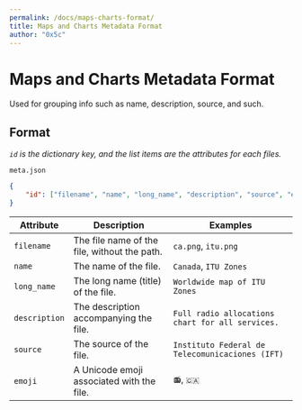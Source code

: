 ```yaml
---
permalink: /docs/maps-charts-format/
title: Maps and Charts Metadata Format
author: "0x5c"
---
```

# Maps and Charts Metadata Format

Used for grouping info such as name, description, source, and such.


## Format

*`id` is the dictionary key, and the list items are the attributes for each files.*

`meta.json`
```json
{
    "id": ["filename", "name", "long_name", "description", "source", "emoji"]
}
```

| Attribute     | Description                                     | Examples                                         |
| ------------- | ----------------------------------------------- | ------------------------------------------------ |
| `filename`    | The file name of the file, without the path.    | `ca.png`, `itu.png`                              |
| `name`        | The name of the file.                           | `Canada`, `ITU Zones`                            |
| `long_name`   | The long name (title) of the file.              | `Worldwide map of ITU Zones`                     |
| `description` | The description accompanying the file.          | `Full radio allocations chart for all services.` |
| `source`      | The source of the file.                         | `Instituto Federal de Telecomunicaciones (IFT)`  |
| `emoji`       | A Unicode emoji associated with the file.       | `📻`, `🇨🇦`                                       |

